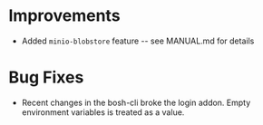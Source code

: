 # Improvements

- Added `minio-blobstore` feature -- see MANUAL.md for details

# Bug Fixes

- Recent changes in the bosh-cli broke the login addon.  Empty environment variables is treated as a value.

